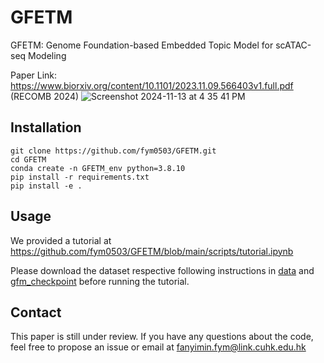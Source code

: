 # GFETM
GFETM: Genome Foundation-based Embedded Topic Model for scATAC-seq Modeling

Paper Link: https://www.biorxiv.org/content/10.1101/2023.11.09.566403v1.full.pdf (RECOMB 2024)
![Screenshot 2024-11-13 at 4 35 41 PM](https://github.com/user-attachments/assets/fa0148ca-8027-42ce-8653-30f8c0bf9ff8)


## Installation
```
git clone https://github.com/fym0503/GFETM.git
cd GFETM
conda create -n GFETM_env python=3.8.10
pip install -r requirements.txt
pip install -e .
```
## Usage
We provided a tutorial at https://github.com/fym0503/GFETM/blob/main/scripts/tutorial.ipynb

Please download the dataset respective following instructions in [data](https://github.com/fym0503/GFETM/tree/main/data) and [gfm_checkpoint](https://github.com/fym0503/GFETM/tree/main/gfm_checkpoint) before running the tutorial.
## Contact
This paper is still under review. If you have any questions about the code, feel free to propose an issue or email at fanyimin.fym@link.cuhk.edu.hk
